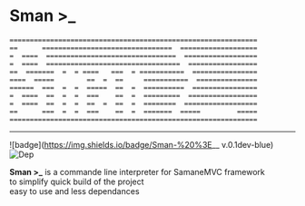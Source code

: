 # Sman >_  
                            
```
=============================================================
==      ================================  ===================
=  ====  ================================  ==================
=  ====  =================================  =================
==  =======  =  = ====   ===  = ===========  ================
====  =====        ==  =  ==     ===========  ===============
======  ===  =  =  =====  ==  =  ==========  ================
=  ====  ==  =  =  ===    ==  =  =========  =================
=  ====  ==  =  =  ==  =  ==  =  ========  ==================
==      ===  =  =  ===    ==  =  =======  =====         =====
=============================================================
```
---
![badge](https://img.shields.io/badge/Sman-%20%3E__ v.0.1dev-blue)
![Dep](https://img.shields.io/badge/dependencies-none-brightgreen)

**Sman >_** is a commande line interpreter   for SamaneMVC  framework  
to simplify  quick  build  of the project   
easy to use  and  less dependances 
 


